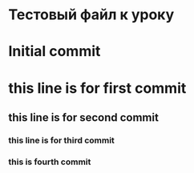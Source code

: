 # Тестовый файл к уроку

# Initial commit

# this line is for first commit

## this line is for second commit

### this line is for third commit

### this is fourth commit